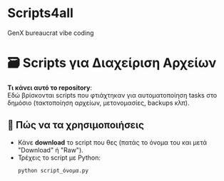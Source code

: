 # Scripts4all
GenX bureaucrat vibe coding

# 🗃️ Scripts για Διαχείριση Αρχείων  
**Τι κάνει αυτό το repository**:  
Εδώ βρίσκονται scripts που φτιάχτηκαν για αυτοματοποίηση tasks στο δημόσιο (τακτοποίηση αρχείων, μετονομασίες, backups κλπ).  

## 📌 Πώς να τα χρησιμοποιήσεις  
- Κάνε **download** το script που θες (πατάς το όνομα του και μετά "Download" ή "Raw").  
- Τρέχεις το script με Python:  
  ```bash  
  python script_όνομα.py  
